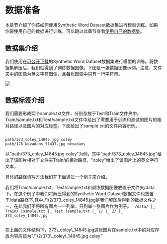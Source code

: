 

# 数据准备
本章节介绍了你该如何使用Synthetic Word Dataset数据集进行模型训练。如果你要使用自己的数据进行训练，可以跳过此章节查看[使用自己的数据集](uai-train/cases/crnn/data-ud)。
## 数据集介绍
我们使用在[可公开下载](http://www.robots.ox.ac.uk/~vgg/data/text/)的Synthetic Word Dataset数据集进行模型的训练。将数据集解压后，我们就得到了训练数据图像。下图是一张数据图像示例。注意，文件夹中的图像为英文字符图像，且每张图像中只有一行字符串。

![](/ai/uai-train/images/case/crnn/test_01.jpg)

## 数据标签介绍
我们需要形成两个sample.txt文件，分别存放于Test和Train文件夹中。Train/sample.txt和Test/sample.txt文件中给出了需要用于训练和测试的图片的相对路径以及图片的对应标签。下面给出了sample.txt的文件内容示例。

<code>
path/373_coley_14845.jpg coley
path/176_Nevadans_51437.jpg nevadans
</code>

以"path/373\_coley\_14845.jpg coley"为例，其中"path/373\_coley\_14845.jpg"给出了该图片相对于文件夹Train/的相对路径，"coley"给出了该图片上的英文字符文本。

具体的路径填写方法我们在下面通过一个例子来介绍。

我们将Train/sample.txt、Test/sample.txt和训练数据图像放置于文件夹/data下。在这个例子中我们将解压得到的Synthetic Word Dataset数据文件也放置于/data路径下,其中./1/2/373\_coley\_14845.jpg是我们解压后得到的数据文件之一，在此我们不将所有图片一一列举，只列举一张图片作为例子。
<code>
/data/
   |_ Train/
     |sample.txt
   |_ Test
     |sample.txt
   |_ 1/
      |_ 2/
	   |_ 373_coley_14845.jpg

</code>
在上面的文件结构下，373\_coley\_14845.jpg这张图片在sample.txt中的对应存放内容应该为"/1/2/373\_coley\_14845.jpg  coley"
